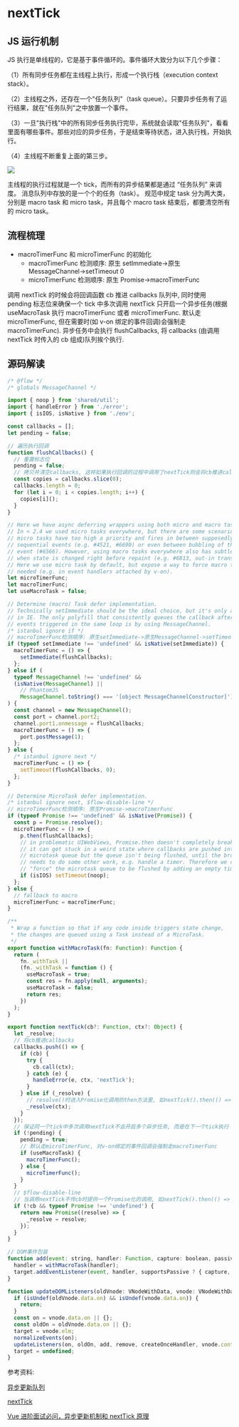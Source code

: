 # nextTick

## JS 运行机制

JS 执行是单线程的，它是基于事件循环的。事件循环大致分为以下几个步骤：

（1）所有同步任务都在主线程上执行，形成一个执行栈（execution context stack）。

（2）主线程之外，还存在一个"任务队列"（task queue）。只要异步任务有了运行结果，就在"任务队列"之中放置一个事件。

（3）一旦"执行栈"中的所有同步任务执行完毕，系统就会读取"任务队列"，看看里面有哪些事件。那些对应的异步任务，于是结束等待状态，进入执行栈，开始执行。

（4）主线程不断重复上面的第三步。

<img src="https://ustbhuangyi.github.io/vue-analysis/assets/event-loop.png">

主线程的执行过程就是一个 tick，而所有的异步结果都是通过 “任务队列” 来调度。 消息队列中存放的是一个个的任务（task）。 规范中规定 task 分为两大类，分别是 macro task 和 micro task，并且每个 macro task 结束后，都要清空所有的 micro task。

## 流程梳理

- macroTimerFunc 和 microTimerFunc 的初始化
  - macroTimerFunc 检测顺序: 原生 setImmediate->原生 MessageChannel->setTimeout 0
  - microTimerFunc 检测顺序: 原生 Promise->macroTimerFunc

调用 nextTick 的时候会将回调函数 cb 推进 callbacks 队列中, 同时使用 pending 标志位来确保一个 tick 中多次调用 nextTick 只开启一个异步任务(根据 useMacroTask 执行 macroTimerFunc 或者 microTimerFunc. 默认走 microTimerFunc, 但在需要时(如 v-on 绑定的事件回调)会强制走 macroTimerFunc). 异步任务中会执行 flushCallbacks, 将 callbacks (由调用 nextTick 时传入的 cb 组成)队列挨个执行.

## 源码解读

```javascript
/* @flow */
/* globals MessageChannel */

import { noop } from 'shared/util';
import { handleError } from './error';
import { isIOS, isNative } from './env';

const callbacks = [];
let pending = false;

// 遍历执行回调
function flushCallbacks() {
  // 重置标志位
  pending = false;
  // 拷贝并清空callbacks, 这样如果执行回调的过程中调用了nextTick则会将cb推进callbacks队列, 不会在当前的flushCallbacks中执行, 而是进入到下一个异步任务中
  const copies = callbacks.slice(0);
  callbacks.length = 0;
  for (let i = 0; i < copies.length; i++) {
    copies[i]();
  }
}

// Here we have async deferring wrappers using both micro and macro tasks.
// In < 2.4 we used micro tasks everywhere, but there are some scenarios where
// micro tasks have too high a priority and fires in between supposedly
// sequential events (e.g. #4521, #6690) or even between bubbling of the same
// event (#6566). However, using macro tasks everywhere also has subtle problems
// when state is changed right before repaint (e.g. #6813, out-in transitions).
// Here we use micro task by default, but expose a way to force macro task when
// needed (e.g. in event handlers attached by v-on).
let microTimerFunc;
let macroTimerFunc;
let useMacroTask = false;

// Determine (macro) Task defer implementation.
// Technically setImmediate should be the ideal choice, but it's only available
// in IE. The only polyfill that consistently queues the callback after all DOM
// events triggered in the same loop is by using MessageChannel.
/* istanbul ignore if */
// macroTimerFunc检测顺序: 原生setImmediate->原生MessageChannel->setTimeout 0
if (typeof setImmediate !== 'undefined' && isNative(setImmediate)) {
  macroTimerFunc = () => {
    setImmediate(flushCallbacks);
  };
} else if (
  typeof MessageChannel !== 'undefined' &&
  (isNative(MessageChannel) ||
    // PhantomJS
    MessageChannel.toString() === '[object MessageChannelConstructor]')
) {
  const channel = new MessageChannel();
  const port = channel.port2;
  channel.port1.onmessage = flushCallbacks;
  macroTimerFunc = () => {
    port.postMessage(1);
  };
} else {
  /* istanbul ignore next */
  macroTimerFunc = () => {
    setTimeout(flushCallbacks, 0);
  };
}

// Determine MicroTask defer implementation.
/* istanbul ignore next, $flow-disable-line */
// microTimerFunc检测顺序: 原生Promise->macroTimerFunc
if (typeof Promise !== 'undefined' && isNative(Promise)) {
  const p = Promise.resolve();
  microTimerFunc = () => {
    p.then(flushCallbacks);
    // in problematic UIWebViews, Promise.then doesn't completely break, but
    // it can get stuck in a weird state where callbacks are pushed into the
    // microtask queue but the queue isn't being flushed, until the browser
    // needs to do some other work, e.g. handle a timer. Therefore we can
    // "force" the microtask queue to be flushed by adding an empty timer.
    if (isIOS) setTimeout(noop);
  };
} else {
  // fallback to macro
  microTimerFunc = macroTimerFunc;
}

/**
 * Wrap a function so that if any code inside triggers state change,
 * the changes are queued using a Task instead of a MicroTask.
 */
export function withMacroTask(fn: Function): Function {
  return (
    fn._withTask ||
    (fn._withTask = function () {
      useMacroTask = true;
      const res = fn.apply(null, arguments);
      useMacroTask = false;
      return res;
    })
  );
}

export function nextTick(cb?: Function, ctx?: Object) {
  let _resolve;
  // 将cb推进callbacks
  callbacks.push(() => {
    if (cb) {
      try {
        cb.call(ctx);
      } catch (e) {
        handleError(e, ctx, 'nextTick');
      }
    } else if (_resolve) {
      // resolve()时进入Promise化调用的then方法里, 如nextTick().then(() => {})
      _resolve(ctx);
    }
  });
  // 保证同一个tick中多次调用nextTick不会开启多个异步任务, 而是在下一个tick执行
  if (!pending) {
    pending = true;
    // 默认走microTimerFunc, 对v-on绑定的事件回调会强制走macroTimerFunc
    if (useMacroTask) {
      macroTimerFunc();
    } else {
      microTimerFunc();
    }
  }
  // $flow-disable-line
  // 当调用nextTick不传cb时提供一个Promise化的调用, 如nextTick().then(() => {})
  if (!cb && typeof Promise !== 'undefined') {
    return new Promise((resolve) => {
      _resolve = resolve;
    });
  }
}
```

```javascript
// DOM事件包装
function add(event: string, handler: Function, capture: boolean, passive: boolean) {
  handler = withMacroTask(handler);
  target.addEventListener(event, handler, supportsPassive ? { capture, passive } : capture);
}

function updateDOMListeners(oldVnode: VNodeWithData, vnode: VNodeWithData) {
  if (isUndef(oldVnode.data.on) && isUndef(vnode.data.on)) {
    return;
  }
  const on = vnode.data.on || {};
  const oldOn = oldVnode.data.on || {};
  target = vnode.elm;
  normalizeEvents(on);
  updateListeners(on, oldOn, add, remove, createOnceHandler, vnode.context);
  target = undefined;
}
```

参考资料:

[异步更新队列](https://cn.vuejs.org/v2/guide/reactivity.html#%E5%BC%82%E6%AD%A5%E6%9B%B4%E6%96%B0%E9%98%9F%E5%88%97)

[nextTick](https://ustbhuangyi.github.io/vue-analysis/v2/reactive/next-tick.html#js-%E8%BF%90%E8%A1%8C%E6%9C%BA%E5%88%B6)

[Vue 进阶面试必问，异步更新机制和 nextTick 原理](https://mp.weixin.qq.com/s/ihzymIiY_i4Hj21CDHgzZQ)
